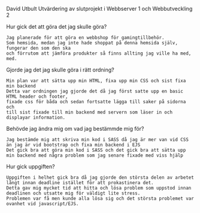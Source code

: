 David Utbult
Utvärdering av slutprojekt i Webbserver 1 och Webbutveckling 2


Hur gick det att göra det jag skulle göra?

    Jag planerade för att göra en webbshop för gamingtillbehör.
    Som hemsida, medan jag inte hade shoppat på denna hemsida själv, fungerar den som den ska
    och förrutom att jämföra produkter så finns allting jag ville ha med, med.


Gjorde jag det jag skulle göra i rätt ordning?

    Min plan var att sätta upp min HTML, fixa upp min CSS och sist fixa min backend
    Detta var ordningen jag gjorde det då jag först satte upp en basic HTML header och footer,
    fixade css för båda och sedan fortsatte lägga till saker på sidorna och
    till sist fixade till min backend med servern som läser in och displayar information.


Behövde jag ändra mig om vad jag bestämmde mig för?

    Jag bestämde mig att skriva min kod i SASS då jag är mer van vid CSS än jag är vid bootstrap och fixa min backend i EJS
    Det gick bra att göra min kod i SASS och det gick bra att sätta upp min backend med några problem som jag senare fixade med viss hjälp


Hur gick uppgiften?

    Uppgiften i helhet gick bra då jag gjorde den största delen av arbetet långt innan deadline istället för att prokastinera det.
    Detta gav mig mycket tid att hitta och lösa problem som uppstod innan deadlinen och utsatte mig för väldigt lite stress.
    Problemen var få men kunde alla lösa sig och det största problemet var ovanhet vid javascript/EJS.
    